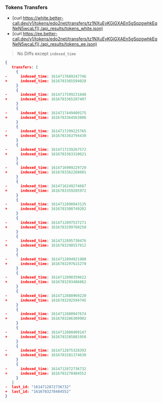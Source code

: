 ### Tokens Transfers

* [curl https://white.better-call.dev/v1/tokens/edo2net/transfers/tz1NXuEyKGjGXAEn5gSqzgwhkEqNeN5wcaLf](./api_results/tokens_white.json)
* [curl https://ee.better-call.dev/v1/tokens/edo2net/transfers/tz1NXuEyKGjGXAEn5gSqzgwhkEqNeN5wcaLf](./api_results/tokens_ee.json)

> No Diffs except `indexed_time`

```json
{
   transfers: [
     {
-      indexed_time: 1614717689247746
+      indexed_time: 1616783365594028
     }
     {
-      indexed_time: 1614717599231048
+      indexed_time: 1616783365207407
     }
     {
-      indexed_time: 1614717449409175
+      indexed_time: 1616783364563806
     }
     {
-      indexed_time: 1614717299225765
+      indexed_time: 1616783363794430
     }
     {
-      indexed_time: 1614717239267572
+      indexed_time: 1616783363310621
     }
     {
-      indexed_time: 1614716909229720
+      indexed_time: 1616783362268601
     }
     {
-      indexed_time: 1614716249274687
+      indexed_time: 1616783359205972
     }
     {
-      indexed_time: 1614712898943135
+      indexed_time: 1616783300749202
     }
     {
-      indexed_time: 1614712897537271
+      indexed_time: 1616783299760258
     }
     {
-      indexed_time: 1614712895730476
+      indexed_time: 1616783298557812
     }
     {
-      indexed_time: 1614712894921908
+      indexed_time: 1616783297615270
     }
     {
-      indexed_time: 1614712890359622
+      indexed_time: 1616783293486862
     }
     {
-      indexed_time: 1614712888969220
+      indexed_time: 1616783292594745
     }
     {
-      indexed_time: 1614712880947674
+      indexed_time: 1616783286309902
     }
     {
-      indexed_time: 1614712880409147
+      indexed_time: 1616783285881958
     }
     {
-      indexed_time: 1614712875328393
+      indexed_time: 1616783281374630
     }
     {
-      indexed_time: 1614712872736732
+      indexed_time: 1616783278484552
     }
   ]
-  last_id: "1614712872736732"
+  last_id: "1616783278484552"
}

```
